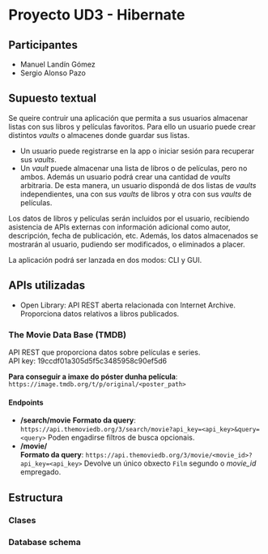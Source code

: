 # Proyecto UD3 - Hibernate

## Participantes

- Manuel Landín Gómez
- Sergio Alonso Pazo

## Supuesto textual
Se queire contruir una aplicación que permita a sus usuarios
almacenar listas con sus libros y películas favoritos. 
Para ello un usuario puede crear distintos *vaults* o almacenes donde
guardar sus listas.

* Un usuario puede registrarse en la app o iniciar sesión para recuperar
sus *vaults*.
* Un *vault* puede almacenar una lista de libros o de películas, pero no ambos.
Además un usuario podrá crear una cantidad de *vaults* arbitraria. De esta manera,
un usuario dispondá de dos listas de *vaults* independientes, una con sus
*vaults* de libros y otra con sus *vaults* de películas. 


Los datos de libros y películas serán incluidos por el usuario, recibiendo asistencia
de APIs externas con información adicional como autor, descripción, fecha de publicación, etc.
Además, los datos almacenados se mostrarán al usuario, 
pudiendo ser modificados, o eliminados a placer.

La aplicación podrá ser lanzada en dos modos: CLI y GUI.




## APIs utilizadas

- Open Library: API REST aberta relacionada con Internet Archive. Proporciona datos relativos a libros publicados.

### The Movie Data Base (TMDB)

API REST que proporciona datos sobre películas e series.  
API key: 19ccdf01a305d5f5c3485958c90ef5d6

**Para conseguir a imaxe do póster dunha película**:  
`https://image.tmdb.org/t/p/original/<poster_path>`

#### Endpoints

- **/search/movie**
  **Formato da query**: `https://api.themoviedb.org/3/search/movie?api_key=<api_key>&query=<query>`
  Poden engadirse filtros de busca opcionais.
- **/movie/**  
  **Formato da query**: `https://api.themoviedb.org/3/movie/<movie_id>?api_key=<api_key>`
  Devolve un único obxecto `Film` segundo o _movie\_id_ empregado.

## Estructura

### Clases

### Database schema

